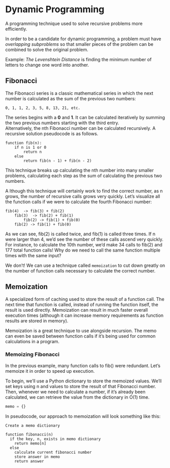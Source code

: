 # Dynamic Programming

A programming technique used to solve recursive problems more efficiently. 

In order to be a candidate for dynamic programming, a problem must have 
_overlapping subproblems_ so that smaller pieces of the problem can be 
combined to solve the original problem. 

Example: _The Levenshtein Distance_ is finding the minimum number of 
letters to change one word into another. 


## Fibonacci

 The Fibonacci series is a classic mathematical series in which the next 
 number is calculated as the sum of the previous two numbers:

`0, 1, 1, 2, 3, 5, 8, 13, 21, etc.`

The series begins with a **0** and **1**. It can be calculated iteratively by 
summing the two previous numbers starting with the third entry.  
Alternatively, the nth Fibonacci number can be calculated recursively.  A 
recursive solution pseudocode is as follows.

```text
function fib(n):
    if n is 1 or 0
        return n
    else
        return fib(n - 1) + fib(n - 2)
```

 This technique breaks up calculating the nth number into many smaller 
  problems, calculating each step as the sum of calculating the previous 
 two numbers.

A lthough this technique will certainly work to find the correct number, 
 as n grows, the number of recursive calls grows very quickly. Let’s 
 visualize all the function calls if we were to calculate the fourth 
Fibonacci number:

```text
fib(4)  -> fib(3) + fib(2)
    fib(3)  -> fib(2) + fib(1)
        fib(2) -> fib(1) + fib(0)
    fib(2) -> fib(1) + fib(0)
```

 As we can see, fib(2) is called twice, and fib(1) is called three times. 
  If n were larger than 4, we’d see the number of these calls ascend very 
  quickly. For instance, to calculate the 10th number, we’d make 34 calls 
  to fib(2) and 177 total function calls! Why do we need to call the same 
 function multiple times with the same input?

We don’t! We can use a technique called `memoization` to cut down greatly 
on the number of function calls necessary to calculate the correct number.

## Memoization

A specialized form of caching used to store the result of a function call. 
 The next time that function is called, instead of running the function 
 itself, the result is used directly. Memoization can result in much 
 faster overall execution times (although it can increase memory 
requirements as function results are stored in memory).

 Memoization is a great technique to use alongside recursion. The memo can 
  even be saved between function calls if it’s being used for common 
 calculations in a program.

### Memoizing Fibonacci

 In the previous example, many function calls to fib() were redundant. 
 Let’s memoize it in order to speed up execution.

 To begin, we’ll use a Python dictionary to store the memoized values. 
  We’ll set keys using n and values to store the result of that Fibonacci 
  number. Then, whenever we need to calculate a number, if it’s already 
 been calculated, we can retrieve the value from the dictionary in O(1) time.

```python
memo = {}
```

In pseudocode, our approach to memoization will look something like this:

```text
Create a memo dictionary

function fibonacci(n)
  if the key, n, exists in memo dictionary
    return memo[n]
  else
    calculate current fibonacci number
    store answer in memo
    return answer
```



